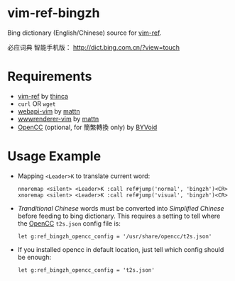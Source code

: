 vim-ref-bingzh
==============

Bing dictionary (English/Chinese) source for [vim-ref][].

必应词典 智能手机版：
http://dict.bing.com.cn/?view=touch


Requirements
============

- [vim-ref][] by [thinca][]
- `curl` OR `wget`
- [webapi-vim][] by [mattn][]
- [wwwrenderer-vim][] by [mattn][]
- [OpenCC][] (optional, for 簡繁轉換 only) by [BYVoid][]


Usage Example
=============

- Mapping `<Leader>K` to translate current word:

  ```vim
  nnoremap <silent> <Leader>K :call ref#jump('normal', 'bingzh')<CR>
  xnoremap <silent> <Leader>K :call ref#jump('visual', 'bingzh')<CR>
  ```

- *Tranditional Chinese* words must be converted into *Simplified Chinese*
  before feeding to bing dictionary. This requires a setting to tell where the
  [OpenCC][] `t2s.json` config file is:

  ```vim
  let g:ref_bingzh_opencc_config = '/usr/share/opencc/t2s.json'
  ```

- If you installed opencc in default location, just tell which config should
  be enough:

  ```vim
  let g:ref_bingzh_opencc_config = 't2s.json'
  ```



[thinca]: http://d.hatena.ne.jp/thinca/
[mattn]: http://mattn.kaoriya.net/
[vim-ref]: https://github.com/thinca/vim-ref
[webapi-vim]: https://github.com/mattn/webapi-vim
[wwwrenderer-vim]: https://github.com/mattn/wwwrenderer-vim
[OpenCC]: https://github.com/BYVoid/OpenCC
[BYVoid]: http://www.byvoid.com/
